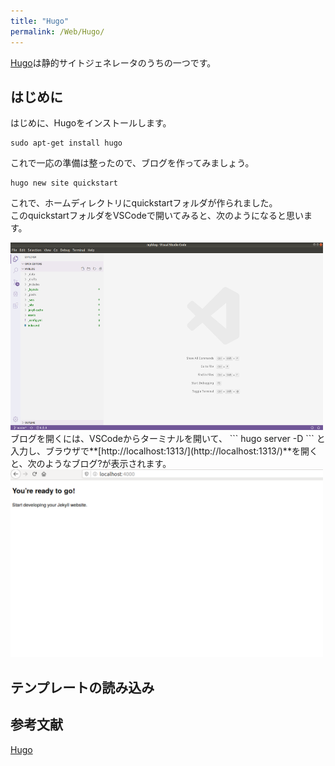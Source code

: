 ```yaml
---
title: "Hugo"
permalink: /Web/Hugo/
---
```

[Hugo](https://gohugo.io/)は静的サイトジェネレータのうちの一つです。


## はじめに
はじめに、Hugoをインストールします。
```
sudo apt-get install hugo
```  
<!--Tips Bundler

-->
これで一応の準備は整ったので、ブログを作ってみましょう。
```
hugo new site quickstart
```  
これで、ホームディレクトリにquickstartフォルダが作られました。  
このquickstartフォルダをVSCodeで開いてみると、次のようになると思います。

<img src="../Jekyll/myblog.png" width="500" height="300">  
ブログを開くには、VSCodeからターミナルを開いて、
```
hugo server -D
```
と入力し、ブラウザで**[http://localhost:1313/](http://localhost:1313/)**を開くと、次のようなブログ?が表示されます。

<img src="../Jekyll/myblog_output.png" width="500" height="300">  

## テンプレートの読み込み

##  参考文献
[Hugo](https://gohugo.io/)  